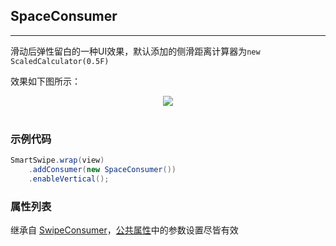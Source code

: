 ## SpaceConsumer
---

滑动后弹性留白的一种UI效果，默认添加的侧滑距离计算器为`new ScaledCalculator(0.5F)`

效果如下图所示：

<div align=center><img src="/images/spaceConsumer.gif"><br/><br/></div>

### 示例代码

```java
SmartSwipe.wrap(view)
	.addConsumer(new SpaceConsumer())
	.enableVertical();
```

### 属性列表

继承自 [SwipeConsumer][SwipeConsumer]，[公共属性][公共属性]中的参数设置尽皆有效


[公共属性]: /pages/consumers/common_settings.md
[SwipeConsumer]: /pages/SwipeConsumer.md